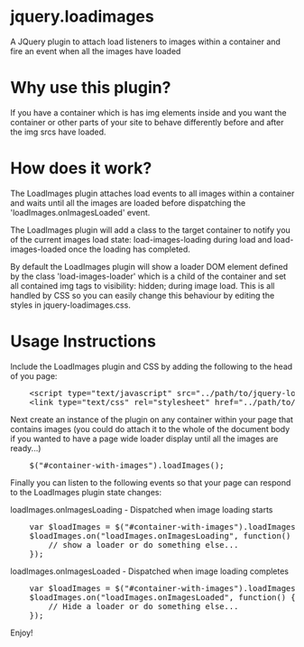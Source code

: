 # jquery.loadimages
A JQuery plugin to attach load listeners to images within a container and fire an event when all the images have loaded

Why use this plugin?
======

If you have a container which is has img elements inside and you want the container or other parts of your site to behave differently before and after the img srcs have loaded.

How does it work?
======

The LoadImages plugin attaches load events to all images within a container and waits until all the images are loaded before dispatching the 'loadImages.onImagesLoaded' event. 

The LoadImages plugin will add a class to the target container to notify you of the current images load state: load-images-loading during load and load-images-loaded once the loading has completed. 

By default the LoadImages plugin will show a loader DOM element defined by the class 'load-images-loader' which is a child of the container and set all contained img tags to visibility: hidden; during image load. This is all handled by CSS so you can easily change this behaviour by editing the styles in jquery-loadimages.css.

Usage Instructions
======

Include the LoadImages plugin and CSS by adding the following to the head of you page:

<pre>
    &lt;script type="text/javascript" src="../path/to/jquery-loadimages.js"&gt;
    &lt;link type="text/css" rel="stylesheet" href="../path/to/jquery-loadimages.css"&gt;
</pre>

Next create an instance of the plugin on any container within your page that contains images (you could do attach it to the whole of the document body if you wanted to have a page wide loader display until all the images are ready...)

<pre>
    $("#container-with-images").loadImages();
</pre>

Finally you can listen to the following events so that your page can respond to the LoadImages plugin state changes: 

loadImages.onImagesLoading - Dispatched when image loading starts

<pre>
    var $loadImages = $("#container-with-images").loadImages();
    $loadImages.on("loadImages.onImagesLoading", function() {
        // show a loader or do something else...
    });
</pre>

loadImages.onImagesLoaded - Dispatched when image loading completes

<pre>
    var $loadImages = $("#container-with-images").loadImages();
    $loadImages.on("loadImages.onImagesLoaded", function() {
        // Hide a loader or do something else...
    });
</pre>

Enjoy!

